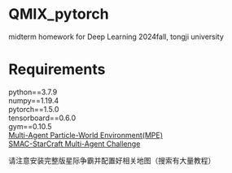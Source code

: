 # QMIX_pytorch

midterm homework for Deep Learning 2024fall, tongji university



# Requirements

python==3.7.9<br />
numpy==1.19.4<br />
pytorch==1.5.0<br />
tensorboard==0.6.0<br />
gym==0.10.5<br />
[Multi-Agent Particle-World Environment(MPE)](https://github.com/openai/multiagent-particle-envs)<br />
[SMAC-StarCraft Multi-Agent Challenge](https://github.com/oxwhirl/smac)<br />



请注意安装完整版星际争霸并配置好相关地图（搜索有大量教程）
